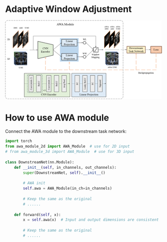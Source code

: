 # Adaptive Window Adjustment
![](../manuscript_data/img/fig2.png)

# How to use AWA module
Connect the AWA module to the downstream task network:

```python
import torch
from awa_module_2d import AWA_Module  # use for 2D input
# from awa_module_3d import AWA_Module  # use for 3D input

class DownstreamNet(nn.Module):
    def __init__(self, in_channels, out_channels):
        super(DownstreamNet, self).__init__()

        # AWA init
        self.awa = AWA_Module(in_ch=in_channels)

        # Keep the same as the original
        # ......
    
    def forward(self, x):
        x = self.awa(x)  # Input and output dimensions are consistent

        # Keep the same as the original
        # ......
```